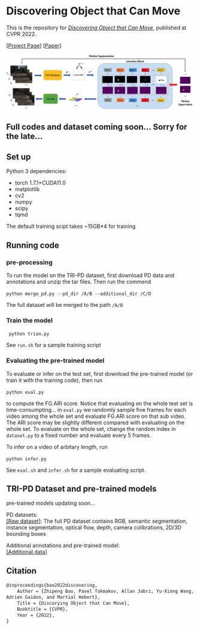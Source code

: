 
# Discovering Object that Can Move

This is the repository for [*Discovering Object that Can Move*](https://arxiv.org/abs/2203.10159), published at CVPR 2022.  


[[Project Page](https://zpbao.github.io/projects/CVPR22-Discovering/)]
[[Paper](https://zpbao.github.io/projects/CVPR22-Discovering/)]

<img src='./imgs/pipeline.png' />

## Full codes and dataset coming soon... Sorry for the late...

## Set up

Python 3 dependencies:

* torch 1.7.1+CUDA11.0 
* matplotlib
* cv2
* numpy
* scipy
* tqmd

The default training scipt takes ~15GB*4 for training


## Running code
### pre-processing
To run the model on the TRI-PD dataset, first download PD data and annotations and unzip the tar files. Then run the commend

```python merge_pd.py --pd_dir /A/B --additional_dir /C/D``` 

The full dataset will be merged to the path ```/A/B```

### Train the model 

``` python trian.py``` 

See ```run.sh``` for a sample training script

### Evaluating the pre-trained model

To evaluate or infer on the test set, first download the pre-trained model (or train it with the training code), then run

```python eval.py``` 

to compute the FG.ARI score. Notice that evaluating on the whole test set is time-consumpting... in ```eval.py``` we randomly sample five frames for each video among the whole set and evaluate FG.ARI score on that sub video. The ARI score may be slightly different compared with evaluating on the whole set. To evaluate on the whole set, change the random index in ```dataset.py``` to a fixed number and evaluate every 5 frames. 

To  infer on a video of arbitary length, run

```python infer.py```

See ```eval.sh``` and ```infer.sh``` for a sample evaluating script.



## TRI-PD Dataset and pre-trained models
pre-trained models updating soon...

PD datasets:   
[[Raw dataset]](https://tri-ml-public.s3.amazonaws.com/datasets/tri-pd-flow/tri_pd_flow_00.tar): The full PD dataset contains RGB, semantic segmentation, instance segmentation, optical flow, depth, camera colibrations, 2D/3D bounding boxes

Additional annotations and pre-trained model:   
[[Additional data]](https://cmu.box.com/s/2cf718pyuh9jhg7davq23y79kdinq4aq)



## Citation

```
@inproceedings{bao2022discovering,
    Author = {Zhipeng Bao, Pavel Tokmakov, Allan Jabri, Yu-Xiong Wang, Adrien Gaidon, and Martial Hebert},
    Title = {Discorying Object that Can Move},
    Booktitle = {CVPR},
    Year = {2022},
}
```


